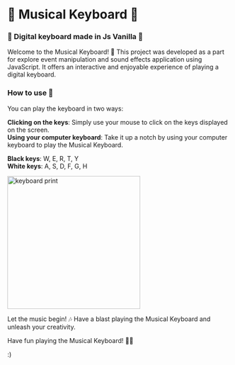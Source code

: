# 🎹 Musical Keyboard 🎹

### 🎵 Digital keyboard made in Js Vanilla 🎵
Welcome to the Musical Keyboard! 🎉 This project was developed as a part for explore event manipulation and sound effects application using JavaScript. It offers an interactive and enjoyable experience of playing a digital keyboard.

### How to use 🎹
You can play the keyboard in two ways:

**Clicking on the keys**: Simply use your mouse to click on the keys displayed on the screen. <br>
**Using your computer keyboard**: Take it up a notch by using your computer keyboard to play the Musical Keyboard. <br>

**Black keys**: W, E, R, T, Y <br>
**White keys**: A, S, D, F, G, H

<img width="300" alt="keyboard print" src="https://i.ibb.co/s9Pnvg0/Captura-de-tela-de-2022-06-01-15-34-04.png" />

Let the music begin! 🎶 Have a blast playing the Musical Keyboard and unleash your creativity. 

Have fun playing the Musical Keyboard! 🎉🎉

:)
